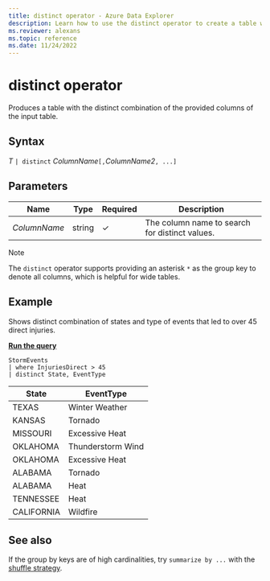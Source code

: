 ```yaml
---
title: distinct operator - Azure Data Explorer
description: Learn how to use the distinct operator to create a table with the distinct combination of the columns of the input table.
ms.reviewer: alexans
ms.topic: reference
ms.date: 11/24/2022
---
```

# distinct operator

Produces a table with the distinct combination of the provided columns of the input table.

## Syntax

*T* `| distinct` *ColumnName*`[,`*ColumnName2*`, ...]`

## Parameters

| Name | Type | Required | Description |
|--|--|--|--|
| *ColumnName*| string | &check;| The column name to search for distinct values. |

> [!NOTE]
> The `distinct` operator supports providing an asterisk `*` as the group key to denote all columns, which is helpful for wide tables.

## Example

Shows distinct combination of states and type of events that led to over 45 direct injuries.

[**Run the query**](https://dataexplorer.azure.com/clusters/help/databases/Samples?query=H4sIAAAAAAAAAwsuyS/KdS1LzSsp5uWqUSjPSC1KVfDMyyotykwtdsksSk0uUbBTMDEFSaZkFpdk5gEFgksSS1J1FMDaQioLUgH0ldkdRQAAAA==)

```kusto
StormEvents
| where InjuriesDirect > 45
| distinct State, EventType
```

|State|EventType|
|--|--|
|TEXAS|Winter Weather|
|KANSAS|Tornado|
|MISSOURI|Excessive Heat|
|OKLAHOMA|Thunderstorm Wind|
|OKLAHOMA|Excessive Heat|
|ALABAMA|Tornado|
|ALABAMA|Heat|
|TENNESSEE|Heat|
|CALIFORNIA|Wildfire|

## See also

If the group by keys are of high cardinalities, try `summarize by ...` with the [shuffle strategy](shufflequery.md).
